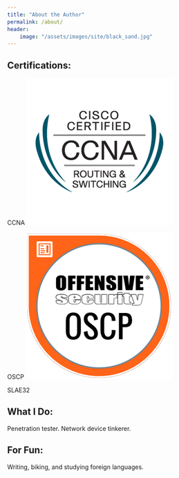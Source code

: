 ```yaml
---
title: "About the Author"
permalink: /about/
header:
    image: "/assets/images/site/black_sand.jpg"
---
```

## Certifications:
CCNA
![ccna](/assets/images/site/ccna.png)

OSCP
![oscp](/assets/images/site/oscp.png)

SLAE32

## What I Do:
Penetration tester. Network device tinkerer.

## For Fun:
Writing, biking, and studying foreign languages.
